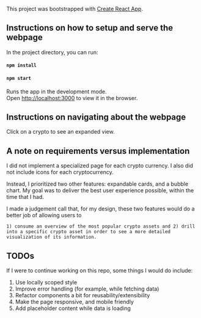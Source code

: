 This project was bootstrapped with [Create React App](https://github.com/facebook/create-react-app).

## Instructions on how to setup and serve the webpage

In the project directory, you can run:

#### `npm install`

#### `npm start`

Runs the app in the development mode.<br>
Open [http://localhost:3000](http://localhost:3000) to view it in the browser.

## Instructions on navigating about the webpage

Click on a crypto to see an expanded view.

## A note on requirements versus implementation

I did not implement a specialized page for each crypto currency. I also did not include icons for each cryptocurrency.

Instead, I prioritized two other features: expandable cards, and a bubble chart. My goal was to deliver the best user experience possible, within the time that I had.   

I made a judgement call that, for my design, these two features would do a better job of allowing users to 
```
1) consume an overview of the most popular crypto assets and 2) drill into a specific crypto asset in order to see a more detailed visualization of its information.
```
 

## TODOs

If I were to continue working on this repo, some things I would do include:

1. Use locally scoped style
2. Improve error handling (for example, while fetching data)
3. Refactor components a bit for reusability/extensibility
4. Make the page responsive, and mobile friendly
5. Add placeholder content while data is loading